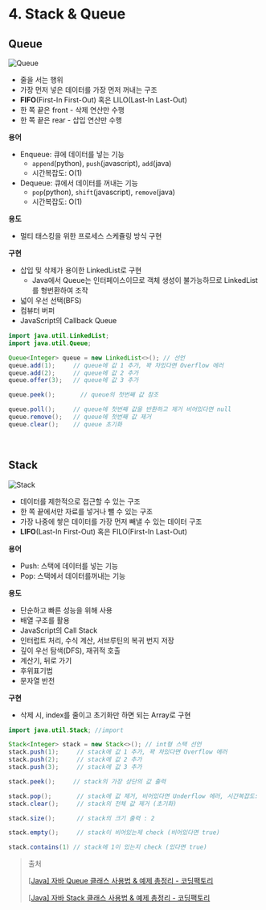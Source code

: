 # 4. Stack & Queue

## Queue

![Queue](https://blog.kakaocdn.net/dn/bhvAPe/btqHlVqf0RY/Y4oCoA4wUkEpvIkU80i43K/img.png)

- 줄을 서는 행위
- 가장 먼저 넣은 데이터를 가장 먼저 꺼내는 구조
- **FIFO**(First-In First-Out) 혹은 LILO(Last-In Last-Out)
- 한 쪽 끝은 front - 삭제 연산만 수행
- 한 쪽 끝은 rear - 삽입 연산만 수행

**용어**

- Enqueue: 큐에 데이터를 넣는 기능
  - `append`(python), `push`(javascript), `add`(java)
  - 시간복잡도: O(1)
- Dequeue: 큐에서 데이터를 꺼내는 기능
  - `pop`(python), `shift`(javascript), `remove`(java)
  - 시간복잡도: O(1)

**용도**

- 멀티 태스킹을 위한 프로세스 스케쥴링 방식 구현

**구현**

- 삽입 및 삭제가 용이한 LinkedList로 구현
  - Java에서 Queue는 인터페이스이므로 객체 생성이 불가능하므로 LinkedList를 형번환하여 조작
- 넓이 우선 선택(BFS)
- 컴뷰터 버퍼
- JavaScript의 Callback Queue

```java
import java.util.LinkedList;
import java.util.Queue;

Queue<Integer> queue = new LinkedList<>(); // 선언
queue.add(1);     // queue에 값 1 추가, 꽉 차있다면 Overflow 에러
queue.add(2);     // queue에 값 2 추가
queue.offer(3);   // queue에 값 3 추가

queue.peek();       // queue의 첫번째 값 참조

queue.poll();     // queue에 첫번째 값을 반환하고 제거 비어있다면 null
queue.remove();   // queue에 첫번째 값 제거
queue.clear();    // queue 초기화
```

<br>

## Stack

![Stack](https://blog.kakaocdn.net/dn/YhtxB/btqHsbZTFED/DhCPI65pmzfsqETjti138k/img.jpg)

- 데이터를 제한적으로 접근할 수 있는 구조
- 한 쪽 끝에서만 자료를 넣거나 뺄 수 있는 구조
- 가장 나중에 쌓은 데이터를 가장 먼저 빼낼 수 있는 데이터 구조
- **LIFO**(Last-In First-Out) 혹은 FILO(First-In Last-Out)

**용어**

- Push: 스택에 데이터를 넣는 기능
- Pop: 스택에서 데이터를꺼내는 기능

**용도**

- 단순하고 빠른 성능을 위해 사용
- 배열 구조를 활용
- JavaScript의 Call Stack
- 인터럽트 처리, 수식 계산, 서브루틴의 복귀 번지 저장
- 깊이 우선 탐색(DFS), 재귀적 호출
- 계산기, 뒤로 가기
- 후위표기법
- 문자열 반전

**구현**

- 삭제 시, index를 줄이고 초기화만 하면 되는 Array로 구현

```java
import java.util.Stack; //import

Stack<Integer> stack = new Stack<>(); // int형 스택 선언
stack.push(1);     // stack에 값 1 추가, 꽉 차있다면 Overflow 에러
stack.push(2);     // stack에 값 2 추가
stack.push(3);     // stack에 값 3 추가

stack.peek();     // stack의 가장 상단의 값 출력

stack.pop();       // stack에 값 제거, 비어있다면 Underflow 에러, 시간복잡도: O(1)
stack.clear();     // stack의 전체 값 제거 (초기화)

stack.size();      // stack의 크기 출력 : 2

stack.empty();     // stack이 비어있는제 check (비어있다면 true)

stack.contains(1) // stack에 1이 있는지 check (있다면 true)
```

> 출처
>
> [[Java\] 자바 Queue 클래스 사용법 & 예제 총정리 - 코딩팩토리](https://coding-factory.tistory.com/602)
>
> [[Java\] 자바 Stack 클래스 사용법 & 예제 총정리 - 코딩팩토리](https://coding-factory.tistory.com/602)